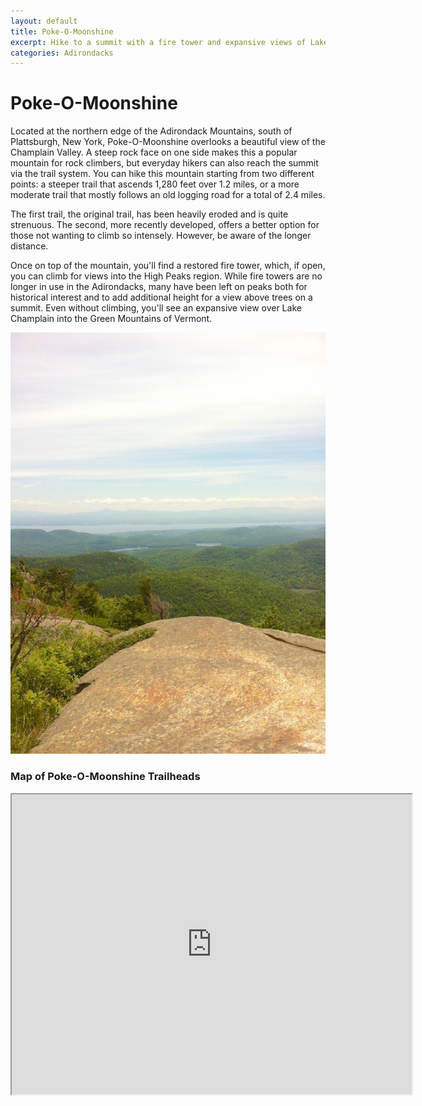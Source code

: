 ```yaml
---
layout: default
title: Poke-O-Moonshine
excerpt: Hike to a summit with a fire tower and expansive views of Lake Champlain
categories: Adirondacks
---
```


<h1>Poke-O-Moonshine</h1>

<p>Located at the northern edge of the Adirondack Mountains, south of Plattsburgh, New York, Poke-O-Moonshine overlooks a beautiful view of the Champlain Valley. A steep rock face on one side makes this a popular mountain for rock climbers, but everyday hikers can also reach the summit via the trail system. You can hike this mountain starting from two different points: a steeper trail that ascends 1,280 feet over 1.2 miles, or a more moderate trail that mostly follows an old logging road for a total of 2.4 miles. 

<p>The first trail, the original trail, has been heavily eroded and is quite strenuous. The second, more recently developed, offers a better option for those not wanting to climb so intensely. However, be aware of the longer distance.</p>

<p>Once on top of the mountain, you'll find a restored fire tower, which, if open, you can climb for views into the High Peaks region. While fire towers are no longer in use in the Adirondacks, many have been left on peaks both for historical interest and to add additional height for a view above trees on a summit. Even without climbing, you'll see an expansive view over Lake Champlain into the Green Mountains of Vermont.</p>

<img class="pure-img-responsive" src="/img/poke-o-moonshine.jpg" alt="Poke-O-Moonshine Summit">

<h3>Map of Poke-O-Moonshine Trailheads</h3>

<div class="google-maps"><iframe src="https://www.google.com/maps/d/embed?mid=1_jMZfeefNafC4-91P78Rj0fN3o8" width="640" height="480"></iframe></div>
